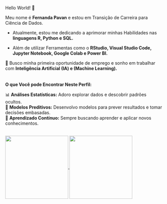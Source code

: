 Hello World! 👋 <br>

Meu nome é **Fernanda Pavan** e estou em Transição de Carreira para Ciência de Dados. <br>

  * Atualmente, estou me dedicando a aprimorar minhas Habilidades nas **linguagens R, Python e SQL.**<br>

  * Além de utilizar Ferramentas como o **RStudio, Visual Studio Code, Jupyter Notebook, Google Colab e Power BI.**<br>

🔭 Busco minha primeira oportunidade de emprego e sonho em trabalhar com **Inteligência Artificial (IA) e (Machine Learning).**
<br>
<br>
<br>
**O que Você pode Encontrar Neste Perfil:** <br>

📊 **Análises Estatísticas:** Adoro explorar dados e descobrir padrões ocultos.<br>
🤖 **Modelos Preditivos:** Desenvolvo modelos para prever resultados e tomar decisões embasadas.<br>
🌱 **Aprendizado Contínuo:** Sempre buscando aprender e aplicar novos conhecimentos.<br>
<br>

<!-- GithubStats -->
<a href="https://github.com/FernandaPavan/github-readme-stats">
  <img height=200 align="center" src="https://github-readme-stats.vercel.app/api?username=FernandaPavan&show_icons=true&theme=panda" />
</a>
<a href="https://github.com/FernandaPavan/convoychat">
  <img height=200 align="center" src="https://github-readme-stats.vercel.app/api/top-langs?username=FernandaPavan&layout=compact&langs_count=8&card_width=200&show_icons=true&theme=panda" />
</a>
